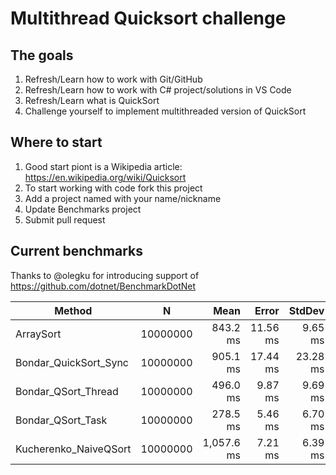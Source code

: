 # Multithread Quicksort challenge

## The goals

1. Refresh/Learn how to work with Git/GitHub
2. Refresh/Learn how to work with C# project/solutions in VS Code
3. Refresh/Learn what is QuickSort
4. Challenge yourself to implement multithreaded version of QuickSort

## Where to start
1. Good start piont is a Wikipedia article: https://en.wikipedia.org/wiki/Quicksort
2. To start working with code fork this project
3. Add a project named with your name/nickname
4. Update Benchmarks project
5. Submit pull request

## Current benchmarks
Thanks to @olegku for introducing support of https://github.com/dotnet/BenchmarkDotNet


|                Method |        N |       Mean |    Error |   StdDev | Ratio | RatioSD |
|---------------------- |--------- |-----------:|---------:|---------:|------:|--------:|
|             ArraySort | 10000000 |   843.2 ms | 11.56 ms |  9.65 ms |  1.00 |    0.00 |
| Bondar_QuickSort_Sync | 10000000 |   905.1 ms | 17.44 ms | 23.28 ms |  1.07 |    0.03 |
|   Bondar_QSort_Thread | 10000000 |   496.0 ms |  9.87 ms |  9.69 ms |  0.59 |    0.01 |
|     Bondar_QSort_Task | 10000000 |   278.5 ms |  5.46 ms |  6.70 ms |  0.33 |    0.01 |
| Kucherenko_NaiveQSort | 10000000 | 1,057.6 ms |  7.21 ms |  6.39 ms |  1.26 |    0.02 |

